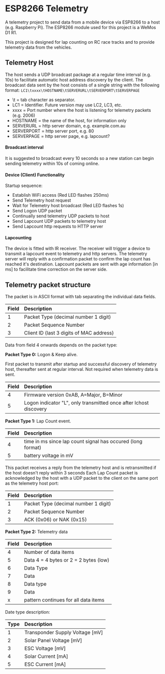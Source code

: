 # ESP8266 Telemetry

A telemetry project to send data from a mobile device via ESP8266 to a host (e.g. Raspberry Pi).
The ESP8266 module used for this project is a WeMos D1 R1.

This project is designed for lap counting on RC race tracks and to provide telemetry data from the vehicles.

## Telemetry Host
The host sends a UDP broadcast package at a regular time interval (e.g. 10s) to facilitate automatic host address discovery by the client.
The broadcast data sent by the host consists of a single string with the following format:
 `LC1\txxxx\tHOSTNAME\tSERVERURL\tSERVERPORT\tSERVERPAGE` 

- \t = tab character as separator.
- LC1 = Identifier. Future version may use LC2, LC3, etc.
- xxxx = Port number where the host is listening for telemetry packets (e.g. 2006)
- HOSTNAME = the name of the host, for information only
- SERVERURL = http server domain, e.g. example.com.au
- SERVERPORT = http server port, e.g. 80
- SERVERPAGE = http server page, e.g. lapcount?

#### Broadcast interval
It is suggested to broadcast every 10 seconds so a new station can begin sending telemetry within 10s of coming online.

#### Device (Client) Functionality
Startup sequence:

- Establish WiFi access (Red LED flashes 250ms)
- Send Telemetry host request
- Wait for Telemetry host broadcast (Red LED flashes 1s)
- Send Logon UDP packet
- Continually send telemetry UDP packets to host
- Send Lapcount UDP packets to telemetry host
- Send Lapcount http requests to HTTP server

#### Lapcounting
The device is fitted with IR receiver. The receiver will trigger a device to transmit a lapcount event to telemetry and http servers.
The telemetry server will reply with a confirmation packet to confirm the lap count has reached it's destination.
Lapcount packets are sent with age information [in ms] to facilitate time correction on the server side.

## Telemetry packet structure
The packet is in ASCII format with tab separating the individual data fields.

| Field | Description|
|-------|:------------|
|1      | Packet Type (decimal number 1 digit) 
|2      | Packet Sequence Number 
|3      | Client ID (last 3 digits of MAC address) 

Data from field 4 onwards depends on the packet type:

**Packet Type 0:** Logon & Keep alive.

First packet to transmit after startup and successful discovery of telemetry host, thereafter sent at regular interval. Not required when telemetry data is sent.

| Field | Description
|-------|:------------
|4| Firmware version 0xAB, A=Major, B=Minor
|5| Logon indicator "L", only transmitted once after lchost discovery

**Packet Type 1:** Lap Count event.

| Field | Description
|-------|:------------
|4| time in ms since lap count signal has occured (long format)
|5| battery voltage in mV

This packet receives a reply from the telemetry host and is retransmitted if the host doesn't reply within 3 seconds
Each Lap Count packet is acknowledged by the host with a UDP packet to the client on the same port as the telemetry host port:

| Field | Description
|-------|:------------
|1      | Packet Type (decimal number 1 digit) 
|2      | Packet Sequence Number 
|3      | ACK (0x06) or NAK (0x15) 

**Packet Type 2:** Telemetry data

| Field | Description
|-------|:------------
|4      | Number of data items
|5      | Data  4 = 4 bytes or 2 = 2 bytes (low)
|6      | Data Type
|7      | Data
|8      | Data type
|9      | Data
|x      | pattern continues for all data items

Date type description:

| Type | Description
|-------|:------------
|1|Transponder Supply Voltage [mV]
|2|Solar Panel Voltage [mV]
|3|ESC Voltage [mV]
|4|Solar Current [mA]
|5|ESC Current [mA]